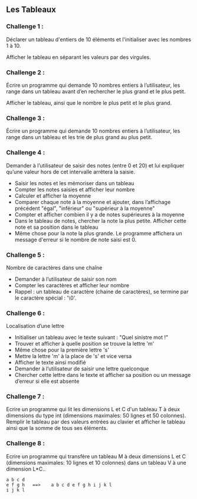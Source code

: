 ## Les Tableaux

### Challenge 1 : 
Déclarer un tableau d'entiers de 10 éléments et l'initialiser avec les nombres 1 à 10.

Afficher le tableau en séparant les valeurs par des virgules.

### Challenge 2 : 
Écrire un programme qui demande 10 nombres entiers à l’utilisateur, les range dans un tableau avant d’en rechercher le plus grand et le plus petit.

Afficher le tableau, ainsi que le nombre le plus petit et le plus grand.


### Challenge 3 : 
Écrire un programme qui demande 10 nombres entiers à l’utilisateur, les range dans un tableau et les trie de plus grand au plus petit.

### Challenge 4 : 
Demander à l’utilisateur de saisir des notes (entre 0 et 20) et lui expliquer qu’une valeur hors de cet intervalle arrêtera la saisie.

- Saisir les notes et les mémoriser dans un tableau
- Compter les notes saisies et afficher leur nombre
- Calculer et afficher la moyenne
- Comparer chaque note à la moyenne et ajouter, dans l’affichage précédent "égal", "inférieur" ou "supérieur à la moyenne"
- Compter et afficher combien il y a de notes supérieures à la moyenne
- Dans le tableau de notes, chercher la note la plus petite. Afficher cette note et sa position dans le tableau
- Même chose pour la note la plus grande.
Le programme affichera un message d'erreur si le nombre de note saisi est 0.

### Challenge 5 : 
Nombre de caractères dans une chaîne

- Demander à l’utilisateur de saisir son nom
- Compter les caractères et afficher leur nombre
- Rappel : un tableau de caractère (chaine de caractères), se termine par le caractère spécial : '\0'.

### Challenge 6 : 
Localisation d’une lettre

- Initialiser un tableau avec le texte suivant : "Quel sinistre mot !"
- Trouver et afficher à quelle position se trouve la lettre 'm'
- Même chose pour la première lettre 's'
- Mettre la lettre 'm' à la place de 's' et vice versa
- Afficher le texte ainsi modifié
- Demander à l’utilisateur de saisir une lettre quelconque
- Chercher cette lettre dans le texte et afficher sa position ou un message d’erreur si elle est absente

### Challenge 7 : 
Ecrire un programme qui lit les dimensions L et C d'un tableau T à deux dimensions du type int (dimensions maximales: 50 lignes et 50 colonnes). Remplir le tableau par des valeurs entrées au clavier et afficher le tableau ainsi que la somme de tous ses éléments.

### Challenge 8 : 
Ecrire un programme qui transfère un tableau M à deux dimensions L et C (dimensions maximales: 10 lignes et 10 colonnes) dans un tableau V à une dimension L*C..


            
    a b c d                                  
    e f g h   ==>    a b c d e f g h i j k l 
    i j k l                                 
